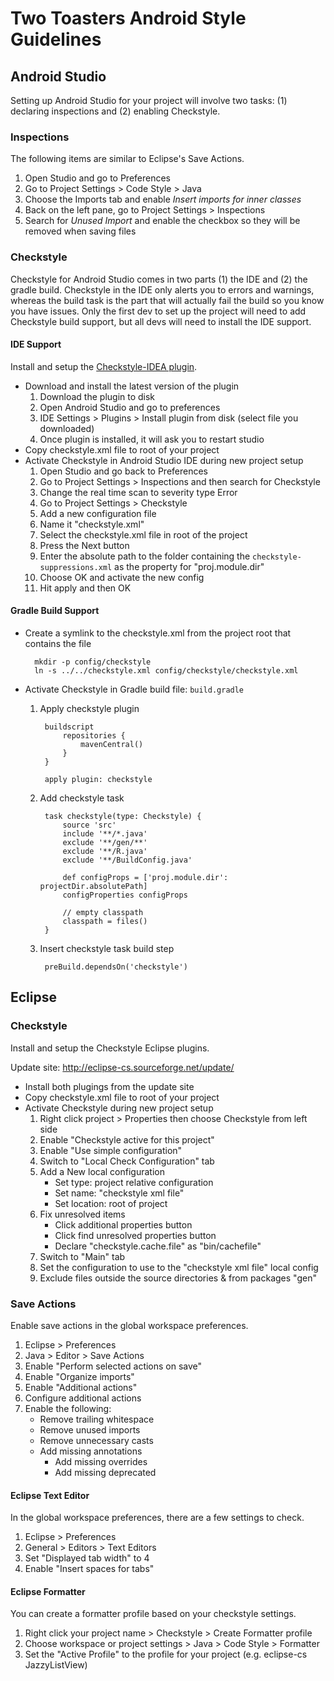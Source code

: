 # Two Toasters Android Style Guidelines

## Android Studio

Setting up Android Studio for your project will involve two tasks: (1) declaring inspections and (2) enabling Checkstyle.

### Inspections

The following items are similar to Eclipse's Save Actions.

1. Open Studio and go to Preferences
2. Go to Project Settings > Code Style > Java
3. Choose the Imports tab and enable *Insert imports for inner classes*
4. Back on the left pane, go to Project Settings > Inspections
5. Search for *Unused Import* and enable the checkbox so they will be removed when saving files

### Checkstyle

Checkstyle for Android Studio comes in two parts (1) the IDE and (2) the gradle build. Checkstyle in the IDE only alerts you to errors and warnings, whereas the build task is the part that will actually fail the build so you know you have issues. Only the first dev to set up the project will need to add Checkstyle build support, but all devs will need to install the IDE support.

#### IDE Support

Install and setup the [Checkstyle-IDEA plugin](http://plugins.jetbrains.com/plugin/1065).

- Download and install the latest version of the plugin
	1. Download the plugin to disk
	2. Open Android Studio and go to preferences
	3. IDE Settings > Plugins > Install plugin from disk (select file you downloaded)
	4. Once plugin is installed, it will ask you to restart studio
- Copy checkstyle.xml file to root of your project
- Activate Checkstyle in Android Studio IDE during new project setup
	1. Open Studio and go back to Preferences
	2. Go to Project Settings > Inspections and then search for Checkstyle
	3. Change the real time scan to severity type Error
	4. Go to Project Settings > Checkstyle
	5. Add a new configuration file
	6. Name it "checkstyle.xml"
	7. Select the checkstyle.xml file in root of the project
	8. Press the Next button
	9. Enter the absolute path to the folder containing the `checkstyle-suppressions.xml` as the property for "proj.module.dir"
	10. Choose OK and activate the new config
	11. Hit apply and then OK

#### Gradle Build Support

- Create a symlink to the checkstyle.xml from the project root that contains the file

        mkdir -p config/checkstyle  
        ln -s ../../checkstyle.xml config/checkstyle/checkstyle.xml

- Activate Checkstyle in Gradle build file: `build.gradle`
	1. Apply checkstyle plugin

            buildscript
                repositories {
                    mavenCentral()
                }
            }
          
            apply plugin: checkstyle

	2. Add checkstyle task

            task checkstyle(type: Checkstyle) {
			    source 'src'
			    include '**/*.java'
			    exclude '**/gen/**'
			    exclude '**/R.java'
			    exclude '**/BuildConfig.java'

			    def configProps = ['proj.module.dir': projectDir.absolutePath]
			    configProperties configProps

			    // empty classpath
			    classpath = files()
			}

	3. Insert checkstyle task build step  

			preBuild.dependsOn('checkstyle')

## Eclipse

### Checkstyle

Install and setup the Checkstyle Eclipse plugins.
	
Update site: <http://eclipse-cs.sourceforge.net/update/>
	
- Install both plugings from the update site
- Copy checkstyle.xml file to root of your project
- Activate Checkstyle during new project setup
	1. Right click project > Properties then choose Checkstyle from left side
	2. Enable "Checkstyle active for this project"
	3. Enable "Use simple configuration"
	4. Switch to "Local Check Configuration" tab
	5. Add a New local configuration
		- Set type: project relative configuration
		- Set name: "checkstyle xml file"
		- Set location: root of project
	6. Fix unresolved items
		- Click additional properties button
		- Click find unresolved properties button
		- Declare "checkstyle.cache.file" as "bin/cachefile"
	7. Switch to "Main" tab
	8. Set the configuration to use to the "checkstyle xml file" local config
	9. Exclude files outside the source directories & from packages "gen"

### Save Actions

Enable save actions in the global workspace preferences.

1. Eclipse > Preferences
2. Java > Editor > Save Actions
3. Enable "Perform selected actions on save"
4. Enable "Organize imports"
5. Enable "Additional actions"
6. Configure additional actions
7. Enable the following:
	- Remove trailing whitespace
	- Remove unused imports
	- Remove unnecessary casts
	- Add missing annotations
		- Add missing overrides
		- Add missing deprecated

#### Eclipse Text Editor

In the global workspace preferences, there are a few settings to check.

1. Eclipse > Preferences
2. General > Editors > Text Editors
3. Set "Displayed tab width" to 4
4. Enable "Insert spaces for tabs"

#### Eclipse Formatter

You can create a formatter profile based on your checkstyle settings.

1. Right click your project name > Checkstyle > Create Formatter profile
2. Choose workspace or project settings > Java > Code Style > Formatter
3. Set the "Active Profile" to the profile for your project (e.g. eclipse-cs JazzyListView)
